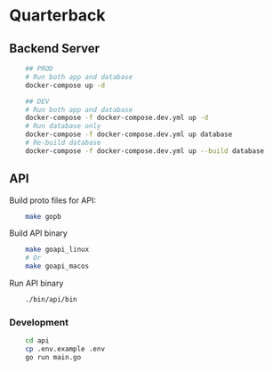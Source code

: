 # Quarterback 

## Backend Server

```sh
    ## PROD
    # Run both app and database
    docker-compose up -d  

    ## DEV
    # Run both app and database
    docker-compose -f docker-compose.dev.yml up -d  
    # Run database only
    docker-compose -f docker-compose.dev.yml up database
    # Re-build database
    docker-compose -f docker-compose.dev.yml up --build database

```

## API

Build proto files for API:

```sh
    make gopb
```

Build API binary
```sh
    make goapi_linux
    # Or
    make goapi_macos
```

Run API binary
```sh
    ./bin/api/bin
```

### Development

```sh
    cd api
    cp .env.example .env
    go run main.go
```